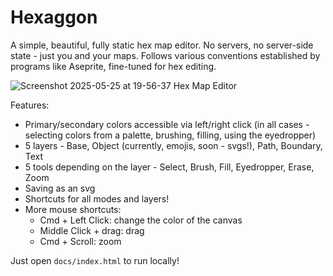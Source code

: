 # Hexaggon

A simple, beautiful, fully static hex map editor. No servers, no server-side state - just you and your maps. Follows various conventions established by programs like Aseprite, fine-tuned for hex editing.

![Screenshot 2025-05-25 at 19-56-37 Hex Map Editor](https://github.com/user-attachments/assets/d2023488-64a3-4dd0-8a3a-d2d3e81b1a27)

Features:
* Primary/secondary colors accessible via left/right click (in all cases - selecting colors from a palette, brushing, filling, using the eyedropper)
* 5 layers - Base, Object (currently, emojis, soon - svgs!), Path, Boundary, Text
* 5 tools depending on the layer - Select, Brush, Fill, Eyedropper, Erase, Zoom
* Saving as an svg
* Shortcuts for all modes and layers!
* More mouse shortcuts:
  * Cmd + Left Click: change the color of the canvas
  * Middle Click + drag:   drag
  * Cmd + Scroll: zoom

Just open `docs/index.html` to run locally!
